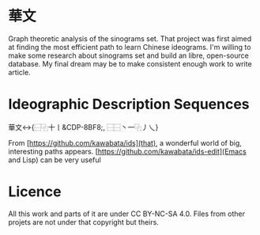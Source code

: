 華文
====

Graph theoretic analysis of the sinograms set. That project was first aimed at finding the most efficient path to learn Chinese ideograms. I'm willing to make some research about sinograms set and build an libre, open-source database. My final dream may be to make consistent enough work to write article.

Ideographic Description Sequences
=================================

華文↔{⿱⿻十丨&CDP-8BF8;, ⿱⿱丶一⿻丿乀}

From [https://github.com/kawabata/ids](that), a wonderful world of big, interesting paths appears. [https://github.com/kawabata/ids-edit](Emacs and Lisp) can be very useful

Licence
=======

All this work and parts of it are under CC BY-NC-SA 4.0. Files from other projets are not under that copyright but theirs.
